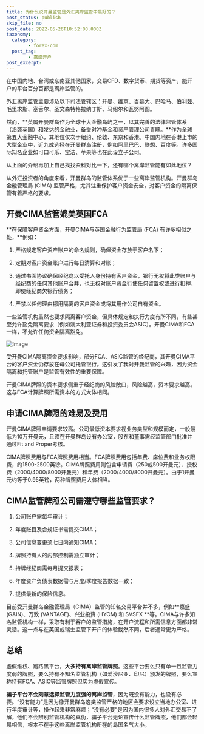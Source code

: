 ```yaml
---
title: 为什么说开曼监管是外汇离岸监管中最好的？
post_status: publish
skip_file: no
post_date: 2022-05-26T10:52:00.000Z
taxonomy:
  category:
        - forex-com
  post_tag:
        - 嘉盛开户
post_excerpt: 
---
```

在中国内地、台湾或东南亚其他国家，交易CFD、数字货币、期货等资产，能开户的平台百分百都是离岸监管的。

外汇离岸监管主要涉及以下司法管辖区：开曼、维京、百慕大、巴哈马、伯利兹、毛里求斯、塞舌尔、圣文森特格拉纳丁斯、马绍尔和瓦努阿图。

然而，**英属开曼群岛作为全球十大金融岛屿之一，以其完善的法律监管体系（沿袭英国）和发达的金融业，备受对冲基金和资产管理公司青睐。**作为全球第五大金融中心，其地位仅次于纽约、伦敦、东京和香港。中国内地在香港上市的大型企业中，近九成选择在开曼群岛注册，例如阿里巴巴、联想、百度等。许多国际知名企业如可口可乐、宝洁、苹果等也在此设立子公司。

从上面的介绍再加上自己找找资料对比一下，还有哪个离岸监管能有如此地位？

从外汇投资者的角度来看，开曼群岛的监管体系优于一些离岸监管机构。开曼群岛金融管理局 (CIMA) 监管严格，尤其注重保护客户资金安全，对客户资金的隔离保管有着严格的要求。

## 开曼CIMA监管媲美英国FCA

**在保障客户资金方面，开曼CIMA与英国金融行为监管局 (FCA) 有许多相似之处，**例如：

1. 严格规定客户资产账户的命名规则，确保资金存放于客户名下；

1. 定期对客户资金账户进行每日清算和对账；

1. 通过书面协议确保经纪商以受托人身份持有客户资金，银行无权将此类账户与经纪商的任何其他账户合并，也无权对账户资金行使任何留置权或进行扣押，即使经纪商欠银行债务；

1. 严禁以任何理由挪用隔离的客户资金或将其用作公司自有资金。

一些监管机构虽然也要求隔离客户资金，但具体规定和执行力度有所不同，有些甚至允许豁免隔离要求（例如澳大利亚证券和投资委员会ASIC）。开曼CIMA和FCA一样，不允许任何资金隔离豁免。

![Image](https://prod-files-secure.s3.us-west-2.amazonaws.com/39ed1227-6d7d-4570-be36-9ccd4a2c4241/bd849744-3fcb-4a37-8312-357962c8f065/image.png?X-Amz-Algorithm=AWS4-HMAC-SHA256&X-Amz-Content-Sha256=UNSIGNED-PAYLOAD&X-Amz-Credential=ASIAZI2LB4663X6Y6MQR%2F20250314%2Fus-west-2%2Fs3%2Faws4_request&X-Amz-Date=20250314T221343Z&X-Amz-Expires=3600&X-Amz-Security-Token=IQoJb3JpZ2luX2VjEK7%2F%2F%2F%2F%2F%2F%2F%2F%2F%2FwEaCXVzLXdlc3QtMiJHMEUCIQCawyPVm98UEy%2FSKQNuBmu%2B%2Ff44hoBtomwH8tu3KjhTnAIgIOaz8zc30jikwoO2MebPWn1O4AYHCtsq8NGZDYG%2FymwqiAQI9%2F%2F%2F%2F%2F%2F%2F%2F%2F%2F%2FARAAGgw2Mzc0MjMxODM4MDUiDGK4W7eqpuu5fFvuPCrcA0RdTez6tIfKiv%2BzAHlAxjtJt6osemb1EZ9D0trGFlgwfVRqx%2Fqm7GxcNJEzW%2BJAW9%2BkH%2Fl%2B5nVPNgp7cbhOpxrklnhFylXfTIzDqOpeKh4djOSBCBUhVN%2FBzzH%2BM1ybJ%2FgFWPtxctCy1Pld7BIWlObwgHwBIfLIR0SPV4PCKb0IcHQoYCEyeN4ccufwhrPDeaiZWRz9CBmgDupzqbjOT9Z7Mnx%2FXeaHGnoo1v4EhqP5FgLmrmhuFaaqGF%2BZlLFsz8k%2F%2BKAIaqBY6GRe64JGlcwPTt%2B9kWdP5yyC3%2BECqUcolBJfeANmRuxHyfnfxHu%2Bm2cXURhtCFLXGQGWvzltiDKGdyjbr3nTPzwTMBcy3cZtIEBEoDSLw%2F1l0O0SI4spyL9kxs1mz3SF4VTD1SvcHg3yjCAWyAtoRix5BC5gAZSyjEM49%2BqwowYVKvXySxTrYayYo2L8Am7teFKRHNUSCEa9EBWnex170FCOwvXgjjo0NqxGYT1mG8%2FREOLS5MnjwkdqG%2FU1uTRuOSmJlXx%2Fr93TwnYmq68Wm0AsSWWft4Me13Pjvr6obsXofxJt%2F4%2FzZ0qZM1qhXgSkVwiXTIvMSY6CuoFR2tqRSUM0vTsa5FkkasunW6CJCwQi6N7vMNjP0r4GOqUBKtTFd724vfzaEqdt0jrt2V2czadBk53tKXHLm8hGA6xUlaxL1pH7qGmCHmH2CtjyBkImcc%2BUlQwkKzsBuqkTo3oYFYmcTPuUzDIZnLmC2d4C%2B5V47bwZmPgp4KMgIM5U6F9yas0V2vB5Mf1FdHwCzmWSGxthd0xvaAFWBQ72Rmzxdp7GoyHUvjq5uGSjeiPnvrMdFKHWMEIQKBZ9IZAdHpq38Uq8&X-Amz-Signature=3ca6183c79598023aa0780d17daab13f7e6f445067dd48287ed7855d2e3a5ce4&X-Amz-SignedHeaders=host&x-id=GetObject)

受开曼CIMA隔离资金要求影响，部分FCA、ASIC监管的经纪商，其开曼CIMA平台的客户资金仍存放在母公司托管银行。这引发了我对开曼监管的兴趣，因为资金隔离和托管账户是监管有效性的重要保障。

开曼CIMA牌照的资本要求侧重于经纪商的风险敞口，风险越高，资本要求越高。这与FCA计算牌照所需资本的方式大体相同。

## **申请CIMA牌照的难易及费用**

开曼CIMA牌照申请要求较高。公司最低资本要求视业务类型和规模而定，一般最低为10万开曼元，且须在开曼群岛设有办公室，股东和董事需经监管部门批准并通过Fit and Proper考核。

CIMA牌照费用与FCA牌照费用相当。FCA牌照费用包括年费、席位费和业务权限费，约1500-2500英镑。CIMA牌照费用则包含申请费（250或500开曼元）、授权费（2000/4000/8000开曼元）和年费（2000/4000/8000开曼元）。由于1开曼元约等于0.95英镑，两种牌照费用大体相当。

## CIMA监管牌照公司需遵守哪些监管要求？

1. 公司账户需每年审计；

1. 年度账目及合规证书需提交CIMA；

1. 公司信息变更须七日内通知CIMA；

1. 牌照持有人的内部控制需独立审计；

1. 持牌经纪商需每月提交报表；

1. 年度资产负债表数据需与月度/季度报告数据一致；

1. 提供最新的保险信息。

目前受开曼群岛金融管理局（CIMA）监管的知名交易平台并不多，例如**嘉盛 (GAIN)、万致 (VANTAGE)、兴业投资 (HYCM) 和 SVSFX **等。CIMA与许多知名监管机构一样，采取有利于客户的监管措施，在开户流程和所需信息方面都非常灵活。这一点与在英国或瑞士监管下开户的体验截然不同，后者通常更为严格。

## 总结

虚假维权、跑路黑平台，**大多持有离岸监管牌照**。这些平台要么只有单一且监管力度弱的牌照，要么持有不知名监管机构（如爱沙尼亚、印尼）颁发的牌照，要么宣称持有FCA、ASIC等监管牌照但实为虚假宣传。

**骗子平台不会刻意选择监管力度强的离岸监管**，因为既没有能力，也没有必要。“没有能力”是因为像开曼群岛这类监管严格的地区会要求设立当地办公室、进行年度审计等，操作起来非常麻烦；“没有必要”是因为国内很多人对外汇交易不了解，他们不会辨别监管机构的真伪，骗子平台无论宣传什么监管牌照，他们都会轻易相信，根本不在乎这些离岸监管机构所在的岛国名气大小。